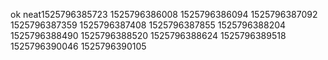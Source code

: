 ok
neat1525796385723
1525796386008
1525796386094
1525796387092
1525796387359
1525796387408
1525796387855
1525796388204
1525796388490
1525796388520
1525796388624
1525796389518
1525796390046
1525796390105
